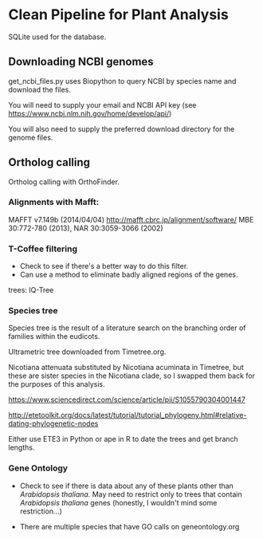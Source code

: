 # Clean Pipeline for Plant Analysis

SQLite used for the database.

## Downloading NCBI genomes

get_ncbi_files.py uses Biopython to query NCBI by species name and download the files.

You will need to supply your email and NCBI API key (see https://www.ncbi.nlm.nih.gov/home/develop/api/)

You will also need to supply the preferred download directory for the genome files.

## Ortholog calling

Ortholog calling with OrthoFinder.

### Alignments with Mafft:

MAFFT v7.149b (2014/04/04)
  http://mafft.cbrc.jp/alignment/software/
  MBE 30:772-780 (2013), NAR 30:3059-3066 (2002)

### T-Coffee filtering

* Check to see if there's a better way to do this filter.
* Can use a method to eliminate badly aligned regions of the genes.

trees: IQ-Tree 

### Species tree

Species tree is the result of a literature search on the branching order of families within the eudicots.

Ultrametric tree downloaded from Timetree.org.

Nicotiana attenuata substituted by Nicotiana acuminata in Timetree, but these are sister species in the Nicotiana clade, so I swapped them back for the purposes of this analysis.

https://www.sciencedirect.com/science/article/pii/S1055790304001447

http://etetoolkit.org/docs/latest/tutorial/tutorial_phylogeny.html#relative-dating-phylogenetic-nodes

Either use ETE3 in Python or ape in R to date the trees and get branch lengths.

### Gene Ontology

* Check to see if there is data about any of these plants other than _Arabidopsis thaliana._ May need to restrict only to trees that contain _Arabidopsis thaliana_ genes (honestly, I wouldn't mind some restriction...)

* There are multiple species that have GO calls on geneontology.org